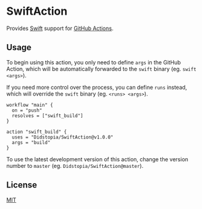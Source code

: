 # SwiftAction

Provides [Swift](https://swift.org) support for [GitHub Actions](https://github.com/features/actions).

## Usage

To begin using this action, you only need to define `args` in the GitHub Action, which will be automatically forwarded to the `swift` binary (eg. `swift <args>`).

If you need more control over the process, you can define `runs` instead, which will override the `swift` binary (eg. `<runs> <args>`).

```hcl
workflow "main" {
  on = "push"
  resolves = ["swift_build"]
}

action "swift_build" {
  uses = "Didstopia/SwiftAction@v1.0.0"
  args = "build"
}
```

To use the latest development version of this action, change the version number to `master` (eg. `Didstopia/SwiftAction@master`).

## License

[MIT](LICENSE)
